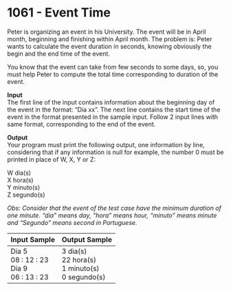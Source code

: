 # 1061 - Event Time

Peter is organizing an event in his University. The event will be in April month, beginning and finishing within April month. The problem is: Peter wants to calculate the event duration in seconds, knowing obviously the begin and the end time of the event.

You know that the event can take from few seconds to some days, so, you must help Peter to compute the total time corresponding to duration of the event.

**Input**<br>
The first line of the input contains information about the beginning day of the event in the format: “Dia xx”. The next line contains the start time of the event in the format presented in the sample input. Follow 2 input lines with same format, corresponding to the end of the event.

**Output**<br>
Your program must print the following output, one information by line, considering that if any information is null for example, the number 0 must be printed in place of W, X, Y or Z:

W dia(s)<br>
X hora(s)<br>
Y minuto(s)<br>
Z segundo(s)<br>

*Obs: Consider that the event of the test case have the minimum duration of one minute. “dia” means day, “hora” means hour, “minuto” means minute and “Segundo” means second in Portuguese.*

| Input Sample                                          | Output Sample                                                 |
|:------------------------------------------------------|:--------------------------------------------------------------|
| Dia 5 <br> 08 : 12 : 23 <br> Dia 9 <br> 06 : 13 : 23  | 3 dia(s) <br> 22 hora(s) <br> 1 minuto(s) <br> 0 segundo(s)   |